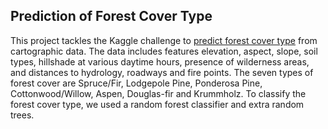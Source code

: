 ## Prediction of Forest Cover Type

This project tackles the Kaggle challenge to [predict forest cover type](https://www.kaggle.com/c/forest-cover-type-prediction) from cartographic data.
The data includes features elevation, aspect, slope, soil types, hillshade at various daytime hours, presence of wilderness areas, and distances to hydrology, roadways and fire points.
The seven types of forest cover are Spruce/Fir, Lodgepole Pine, Ponderosa Pine, Cottonwood/Willow, Aspen, Douglas-fir and Krummholz.
To classify the forest cover type, we used a random forest classifier and extra random trees. 
